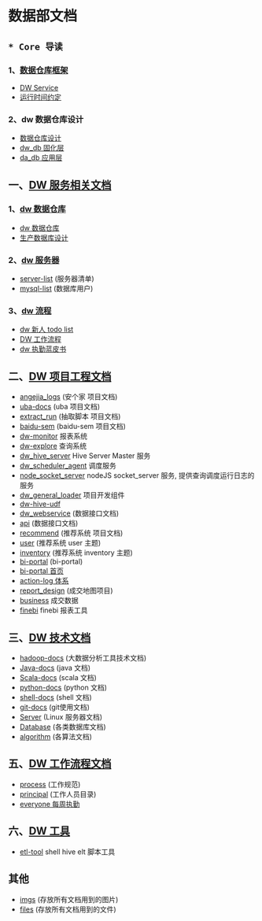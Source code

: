 # 数据部文档

## `* Core 导读`

### 1、[数据仓库框架](framework/)

- [DW Service](framework/design/dw-service.md)
- [运行时间约定](framework/convention/run-time.md)

### 2、dw 数据仓库设计

- [数据仓库设计](service/data-warehouse/db-design/readme.md)
- [dw_db 固化层](service/data-warehouse/db-design/dw/dw_db)
- [da_db 应用层](service/data-warehouse/db-design/dw/da_db)


## 一、[DW 服务相关文档](service)

### 1、[dw 数据仓库](service/data-warehouse/)

- [dw 数据仓库](service/data-warehouse/readme.md)
- [生产数据库设计](http://git.corp.angejia.com/service/design/wikis/data/database)

### 2、[dw 服务器](service/dw-server/)

- [server-list](service/dw-server/dw-servers.md) (服务器清单)
- [mysql-list](service/dw-server/databases-user.md) (数据库用户)

### 3、[dw 流程](service/dw-process/)

- [dw 新人 todo list](service/dw-process/todo-list)
- [DW 工作流程](service/dw-process/todo.md)
- [dw 执勤蓝皮书](service/dw-process/accident-treatment.md)



## 二、[DW 项目工程文档](project/)

- [angejia_logs](project/angejia_log/) (安个家 项目文档)
- [uba-docs](project/uba-docs/) (uba 项目文档)
- [extract_run](project/extract_run/) (抽取脚本 项目文档)
- [baidu-sem](project/baidu-sem/) (baidu-sem 项目文档)
- [dw-monitor](project/monitor) 报表系统
- [dw-explore](project/dw-explore) 查询系统
- [dw_hive_server](project/dw_hive_server) Hive Server Master 服务
- [dw_scheduler_agent](project/dw_scheduler_agent) 调度服务
 - [node_socket_server](project/dw_scheduler_agent/node_socket_server) nodeJS socket_server 服务, 提供查询调度运行日志的服务
- [dw_general_loader](project/dw_general_loader) 项目开发组件
- [dw-hive-udf](project/dw-hive-udf)
- [dw_webservice](project/dw_webservice/) (数据接口文档)
 - [api](project/dw_webservice/api.md) (数据接口文档)
- [recommend](project/recommend/) (推荐系统 项目文档)
 - [user](project/recommend/user) (推荐系统 user 主题)
 - [inventory](project/recommend/inventory) (推荐系统 inventory 主题)
- [bi-portal](project/bi-portal/) (bi-portal)
 - [bi-portal 首页](project/bi-portal/index.md)
 - [action-log 体系](project/bi-portal/action-log.md)
- [report_design](project/report_design/) (成交地图项目)
- [business](project/business) 成交数据
- [finebi](project/finebi) finebi 报表工具

## 三、[DW 技术文档](technology/)

- [hadoop-docs](technology/hadoop-docs/) (大数据分析工具技术文档)
- [Java-docs](technology/Java/) (java 文档)
- [Scala-docs](technology/scala/) (scala 文档)
- [python-docs](technology/python/) (python 文档)
- [shell-docs](technology/Shell/) (shell 文档)
- [git-docs](technology/git-docs/) (git使用文档)
- [Server](technology/Server/) (Linux 服务器文档)
- [Database](technology/Database/) (各类数据库文档)
- [algorithm](technology/algorithm/) (各算法文档)


## 五、[DW 工作流程文档](work/)

- [process](work/process) (工作规范)
- [principal](work/principal) (工作人员目录)
 - [everyone 每周执勤](work/principal/everyone/accident-treatment.md)

## 六、[DW 工具](tools/)
- [etl-tool](tools/etl-tool) shell hive elt 脚本工具



## 其他
- [imgs](imgs/) (存放所有文档用到的图片)
- [files](files/) (存放所有文档用到的文件)
